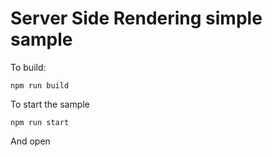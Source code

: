 # Server Side Rendering simple sample

To build:
```
npm run build
```

To start the sample
```
npm run start
```

And open 